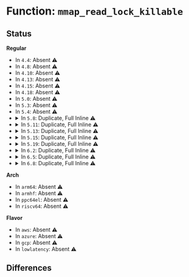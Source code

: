 # Function: <code>mmap_read_lock_killable</code>

## Status
<b>Regular</b>
<ul>
<li>
In <code>4.4</code>: Absent ⚠️
</li>
<li>
In <code>4.8</code>: Absent ⚠️
</li>
<li>
In <code>4.10</code>: Absent ⚠️
</li>
<li>
In <code>4.13</code>: Absent ⚠️
</li>
<li>
In <code>4.15</code>: Absent ⚠️
</li>
<li>
In <code>4.18</code>: Absent ⚠️
</li>
<li>
In <code>5.0</code>: Absent ⚠️
</li>
<li>
In <code>5.3</code>: Absent ⚠️
</li>
<li>
In <code>5.4</code>: Absent ⚠️
</li>
<li>
<details>
<summary>In <code>5.8</code>: Duplicate, Full Inline ⚠️</summary>

**Collision:** Static Duplication

**Inline:** Full

**Transformation:** False

**Instances:**

```
In mm/gup.c (ffffffff81289e0f)
Location: include/linux/mmap_lock.h:49
Inline: True
Inline callers:
  - mm/gup.c:pin_user_pages_locked
  - mm/gup.c:get_user_pages_unlocked
  - mm/gup.c:get_user_pages_locked
  - mm/gup.c:__get_user_pages_remote
```
```
In mm/memory.c (ffffffff812951fd)
Location: include/linux/mmap_lock.h:49
Inline: True
Inline callers:
  - mm/memory.c:__access_remote_vm
```
```
In fs/proc/task_mmu.c (ffffffff813b681c)
Location: include/linux/mmap_lock.h:49
Inline: True
Inline callers:
  - fs/proc/task_mmu.c:pagemap_read
  - fs/proc/task_mmu.c:clear_refs_write
  - fs/proc/task_mmu.c:show_smaps_rollup
  - fs/proc/task_mmu.c:m_start
```
```
In fs/proc/base.c (ffffffff813bf455)
Location: include/linux/mmap_lock.h:49
Inline: True
Inline callers:
  - fs/proc/base.c:proc_map_files_readdir
  - fs/proc/base.c:proc_map_files_lookup
  - fs/proc/base.c:map_files_get_link
  - fs/proc/base.c:map_files_d_revalidate
```
</details>
</li>
<li>
<details>
<summary>In <code>5.11</code>: Duplicate, Full Inline ⚠️</summary>

**Collision:** Static Duplication

**Inline:** Full

**Transformation:** False

**Instances:**

```
In mm/gup.c (ffffffff81293af6)
Location: include/linux/mmap_lock.h:121
Inline: True
Inline callers:
  - mm/gup.c:pin_user_pages_locked
  - mm/gup.c:get_user_pages_unlocked
  - mm/gup.c:get_user_pages_locked
  - mm/gup.c:__get_user_pages_remote
  - mm/gup.c:get_dump_page
  - mm/gup.c:get_dump_page
```
```
In mm/memory.c (ffffffff812a0066)
Location: include/linux/mmap_lock.h:121
Inline: True
Inline callers:
  - mm/memory.c:__access_remote_vm
```
```
In fs/binfmt_elf.c (ffffffff813b0987)
Location: include/linux/mmap_lock.h:121
Inline: True
Inline callers:
  - fs/binfmt_elf.c:create_elf_tables
```
```
In fs/compat_binfmt_elf.c (ffffffff813b3487)
Location: include/linux/mmap_lock.h:121
Inline: True
Inline callers:
  - fs/compat_binfmt_elf.c:create_elf_tables
```
```
In fs/proc/task_mmu.c (ffffffff813c8783)
Location: include/linux/mmap_lock.h:121
Inline: True
Inline callers:
  - fs/proc/task_mmu.c:pagemap_read
  - fs/proc/task_mmu.c:show_smaps_rollup
  - fs/proc/task_mmu.c:show_smaps_rollup
  - fs/proc/task_mmu.c:m_start
```
```
In fs/proc/base.c (ffffffff813d1264)
Location: include/linux/mmap_lock.h:121
Inline: True
Inline callers:
  - fs/proc/base.c:proc_map_files_readdir
  - fs/proc/base.c:proc_map_files_lookup
  - fs/proc/base.c:map_files_get_link
  - fs/proc/base.c:map_files_d_revalidate
```
</details>
</li>
<li>
<details>
<summary>In <code>5.13</code>: Duplicate, Full Inline ⚠️</summary>

**Collision:** Static Duplication

**Inline:** Full

**Transformation:** False

**Instances:**

```
In kernel/bpf/task_iter.c (ffffffff8121bff1)
Location: include/linux/mmap_lock.h:121
Inline: True
Inline callers:
  - kernel/bpf/task_iter.c:task_vma_seq_get_next
  - kernel/bpf/task_iter.c:task_vma_seq_get_next
```
```
In mm/gup.c (ffffffff81299496)
Location: include/linux/mmap_lock.h:121
Inline: True
Inline callers:
  - mm/gup.c:pin_user_pages_locked
  - mm/gup.c:get_user_pages_unlocked
  - mm/gup.c:get_user_pages_locked
  - mm/gup.c:__get_user_pages_remote
  - mm/gup.c:get_dump_page
  - mm/gup.c:get_dump_page
```
```
In mm/memory.c (ffffffff812a59a6)
Location: include/linux/mmap_lock.h:121
Inline: True
Inline callers:
  - mm/memory.c:__access_remote_vm
```
```
In fs/binfmt_elf.c (ffffffff813b7acc)
Location: include/linux/mmap_lock.h:121
Inline: True
Inline callers:
  - fs/binfmt_elf.c:create_elf_tables
```
```
In fs/compat_binfmt_elf.c (ffffffff813ba477)
Location: include/linux/mmap_lock.h:121
Inline: True
Inline callers:
  - fs/compat_binfmt_elf.c:create_elf_tables
```
```
In fs/proc/task_mmu.c (ffffffff813cf7b7)
Location: include/linux/mmap_lock.h:121
Inline: True
Inline callers:
  - fs/proc/task_mmu.c:pagemap_read
  - fs/proc/task_mmu.c:show_smaps_rollup
  - fs/proc/task_mmu.c:show_smaps_rollup
  - fs/proc/task_mmu.c:m_start
```
```
In fs/proc/base.c (ffffffff813d8164)
Location: include/linux/mmap_lock.h:121
Inline: True
Inline callers:
  - fs/proc/base.c:proc_map_files_readdir
  - fs/proc/base.c:proc_map_files_lookup
  - fs/proc/base.c:map_files_get_link
  - fs/proc/base.c:map_files_d_revalidate
```
</details>
</li>
<li>
<details>
<summary>In <code>5.15</code>: Duplicate, Full Inline ⚠️</summary>

**Collision:** Static Duplication

**Inline:** Full

**Transformation:** False

**Instances:**

```
In kernel/bpf/task_iter.c (ffffffff81252eed)
Location: include/linux/mmap_lock.h:121
Inline: True
Inline callers:
  - kernel/bpf/task_iter.c:task_vma_seq_get_next
  - kernel/bpf/task_iter.c:task_vma_seq_get_next
```
```
In mm/oom_kill.c (ffffffff812a3211)
Location: include/linux/mmap_lock.h:121
Inline: True
Inline callers:
  - mm/oom_kill.c:__do_sys_process_mrelease
```
```
In mm/gup.c (ffffffff812d9de0)
Location: include/linux/mmap_lock.h:121
Inline: True
Inline callers:
  - mm/gup.c:pin_user_pages_locked
  - mm/gup.c:get_user_pages_unlocked
  - mm/gup.c:get_user_pages_locked
  - mm/gup.c:__get_user_pages_remote
  - mm/gup.c:get_dump_page
  - mm/gup.c:get_dump_page
```
```
In mm/memory.c (ffffffff812e6e96)
Location: include/linux/mmap_lock.h:121
Inline: True
Inline callers:
  - mm/memory.c:__access_remote_vm
```
```
In fs/binfmt_elf.c (ffffffff814077c3)
Location: include/linux/mmap_lock.h:121
Inline: True
Inline callers:
  - fs/binfmt_elf.c:create_elf_tables
```
```
In fs/compat_binfmt_elf.c (ffffffff8140a179)
Location: include/linux/mmap_lock.h:121
Inline: True
Inline callers:
  - fs/compat_binfmt_elf.c:create_elf_tables
```
```
In fs/proc/task_mmu.c (ffffffff81420b97)
Location: include/linux/mmap_lock.h:121
Inline: True
Inline callers:
  - fs/proc/task_mmu.c:pagemap_read
  - fs/proc/task_mmu.c:show_smaps_rollup
  - fs/proc/task_mmu.c:show_smaps_rollup
  - fs/proc/task_mmu.c:m_start
```
```
In fs/proc/base.c (ffffffff814298a4)
Location: include/linux/mmap_lock.h:121
Inline: True
Inline callers:
  - fs/proc/base.c:proc_map_files_readdir
  - fs/proc/base.c:proc_map_files_lookup
  - fs/proc/base.c:map_files_get_link
  - fs/proc/base.c:map_files_d_revalidate
```
</details>
</li>
<li>
<details>
<summary>In <code>5.19</code>: Duplicate, Full Inline ⚠️</summary>

**Collision:** Static Duplication

**Inline:** Full

**Transformation:** False

**Instances:**

```
In kernel/bpf/task_iter.c (ffffffff8129b07d)
Location: include/linux/mmap_lock.h:121
Inline: True
Inline callers:
  - kernel/bpf/task_iter.c:task_vma_seq_get_next
  - kernel/bpf/task_iter.c:task_vma_seq_get_next
```
```
In mm/oom_kill.c (ffffffff812fb0ce)
Location: include/linux/mmap_lock.h:121
Inline: True
Inline callers:
  - mm/oom_kill.c:__do_sys_process_mrelease
```
```
In mm/gup.c (ffffffff81339b12)
Location: include/linux/mmap_lock.h:121
Inline: True
Inline callers:
  - mm/gup.c:get_user_pages_unlocked
  - mm/gup.c:__get_user_pages_remote
  - mm/gup.c:get_dump_page
  - mm/gup.c:get_dump_page
```
```
In mm/memory.c (ffffffff8134802e)
Location: include/linux/mmap_lock.h:121
Inline: True
Inline callers:
  - mm/memory.c:__access_remote_vm
```
```
In fs/exec.c (ffffffff813fa7c0)
Location: include/linux/mmap_lock.h:121
Inline: True
Inline callers:
  - fs/exec.c:exec_mmap
```
```
In fs/binfmt_elf.c (ffffffff8147c4e4)
Location: include/linux/mmap_lock.h:121
Inline: True
Inline callers:
  - fs/binfmt_elf.c:create_elf_tables
```
```
In fs/compat_binfmt_elf.c (ffffffff8147ee8a)
Location: include/linux/mmap_lock.h:121
Inline: True
Inline callers:
  - fs/compat_binfmt_elf.c:create_elf_tables
```
```
In fs/proc/task_mmu.c (ffffffff814989de)
Location: include/linux/mmap_lock.h:121
Inline: True
Inline callers:
  - fs/proc/task_mmu.c:pagemap_read
  - fs/proc/task_mmu.c:show_smaps_rollup
  - fs/proc/task_mmu.c:show_smaps_rollup
  - fs/proc/task_mmu.c:m_start
```
```
In fs/proc/base.c (ffffffff814a2cf7)
Location: include/linux/mmap_lock.h:121
Inline: True
Inline callers:
  - fs/proc/base.c:proc_map_files_readdir
  - fs/proc/base.c:proc_map_files_lookup
  - fs/proc/base.c:map_files_get_link
  - fs/proc/base.c:map_files_d_revalidate
```
</details>
</li>
<li>
<details>
<summary>In <code>6.2</code>: Duplicate, Full Inline ⚠️</summary>

**Collision:** Static Duplication

**Inline:** Full

**Transformation:** False

**Instances:**

```
In kernel/bpf/task_iter.c (ffffffff812f73a7)
Location: include/linux/mmap_lock.h:121
Inline: True
Inline callers:
  - kernel/bpf/task_iter.c:task_vma_seq_get_next
  - kernel/bpf/task_iter.c:task_vma_seq_get_next
```
```
In mm/oom_kill.c (ffffffff8136441e)
Location: include/linux/mmap_lock.h:121
Inline: True
Inline callers:
  - mm/oom_kill.c:__do_sys_process_mrelease
```
```
In mm/gup.c (ffffffff813b1441)
Location: include/linux/mmap_lock.h:121
Inline: True
Inline callers:
  - mm/gup.c:__gup_longterm_locked
  - mm/gup.c:__gup_longterm_locked
  - mm/gup.c:get_dump_page
  - mm/gup.c:get_dump_page
```
```
In mm/memory.c (ffffffff813c04cf)
Location: include/linux/mmap_lock.h:121
Inline: True
Inline callers:
  - mm/memory.c:__access_remote_vm
```
```
In fs/exec.c (ffffffff81483839)
Location: include/linux/mmap_lock.h:121
Inline: True
Inline callers:
  - fs/exec.c:exec_mmap
```
```
In fs/binfmt_elf.c (ffffffff8150f194)
Location: include/linux/mmap_lock.h:121
Inline: True
Inline callers:
  - fs/binfmt_elf.c:create_elf_tables
```
```
In fs/compat_binfmt_elf.c (ffffffff81511e0d)
Location: include/linux/mmap_lock.h:121
Inline: True
Inline callers:
  - fs/compat_binfmt_elf.c:create_elf_tables
```
```
In fs/proc/task_mmu.c (ffffffff8152cc99)
Location: include/linux/mmap_lock.h:121
Inline: True
Inline callers:
  - fs/proc/task_mmu.c:pagemap_read
  - fs/proc/task_mmu.c:show_smaps_rollup
  - fs/proc/task_mmu.c:show_smaps_rollup
  - fs/proc/task_mmu.c:m_start
```
```
In fs/proc/base.c (ffffffff81537eea)
Location: include/linux/mmap_lock.h:121
Inline: True
Inline callers:
  - fs/proc/base.c:proc_map_files_readdir
  - fs/proc/base.c:proc_map_files_lookup
  - fs/proc/base.c:map_files_get_link
  - fs/proc/base.c:map_files_d_revalidate
```
</details>
</li>
<li>
<details>
<summary>In <code>6.5</code>: Duplicate, Full Inline ⚠️</summary>

**Collision:** Static Duplication

**Inline:** Full

**Transformation:** False

**Instances:**

```
In kernel/bpf/task_iter.c (ffffffff8132527a)
Location: include/linux/mmap_lock.h:152
Inline: True
Inline callers:
  - kernel/bpf/task_iter.c:task_vma_seq_get_next
  - kernel/bpf/task_iter.c:task_vma_seq_get_next
```
```
In mm/oom_kill.c (ffffffff813968ed)
Location: include/linux/mmap_lock.h:152
Inline: True
Inline callers:
  - mm/oom_kill.c:__do_sys_process_mrelease
```
```
In mm/gup.c (ffffffff813e5e58)
Location: include/linux/mmap_lock.h:152
Inline: True
Inline callers:
  - mm/gup.c:get_user_pages_unlocked
  - mm/gup.c:get_user_pages_unlocked
  - mm/gup.c:get_user_pages
  - mm/gup.c:get_user_pages_remote
  - mm/gup.c:get_user_pages_remote
  - mm/gup.c:__gup_longterm_locked
  - mm/gup.c:__gup_longterm_locked
  - mm/gup.c:__gup_longterm_locked
  - mm/gup.c:__gup_longterm_locked
  - mm/gup.c:get_dump_page
```
```
In mm/memory.c (ffffffff813f51b7)
Location: include/linux/mmap_lock.h:152
Inline: True
Inline callers:
  - mm/memory.c:__access_remote_vm
  - mm/memory.c:lock_mm_and_find_vma
```
```
In fs/exec.c (ffffffff814b90e9)
Location: include/linux/mmap_lock.h:152
Inline: True
Inline callers:
  - fs/exec.c:exec_mmap
```
```
In fs/proc/task_mmu.c (ffffffff815650d1)
Location: include/linux/mmap_lock.h:152
Inline: True
Inline callers:
  - fs/proc/task_mmu.c:pagemap_read
  - fs/proc/task_mmu.c:pagemap_read
  - fs/proc/task_mmu.c:show_smaps_rollup
  - fs/proc/task_mmu.c:show_smaps_rollup
  - fs/proc/task_mmu.c:m_start
```
```
In fs/proc/base.c (ffffffff815700ed)
Location: include/linux/mmap_lock.h:152
Inline: True
Inline callers:
  - fs/proc/base.c:proc_map_files_readdir
  - fs/proc/base.c:proc_map_files_lookup
  - fs/proc/base.c:map_files_get_link
  - fs/proc/base.c:map_files_d_revalidate
```
</details>
</li>
<li>
<details>
<summary>In <code>6.8</code>: Duplicate, Full Inline ⚠️</summary>

**Collision:** Static Duplication

**Inline:** Full

**Transformation:** False

**Instances:**

```
In arch/x86/kernel/shstk.c (ffffffff810ca3f5)
Location: include/linux/mmap_lock.h:150
Inline: True
Inline callers:
  - arch/x86/kernel/shstk.c:shstk_pop_sigframe
```
```
In kernel/bpf/task_iter.c (ffffffff8134948a)
Location: include/linux/mmap_lock.h:150
Inline: True
Inline callers:
  - kernel/bpf/task_iter.c:task_vma_seq_get_next
  - kernel/bpf/task_iter.c:task_vma_seq_get_next
```
```
In mm/oom_kill.c (ffffffff813c01fd)
Location: include/linux/mmap_lock.h:150
Inline: True
Inline callers:
  - mm/oom_kill.c:__do_sys_process_mrelease
```
```
In mm/gup.c (ffffffff81410994)
Location: include/linux/mmap_lock.h:150
Inline: True
Inline callers:
  - mm/gup.c:get_user_pages_unlocked
  - mm/gup.c:get_user_pages_unlocked
  - mm/gup.c:get_user_pages
  - mm/gup.c:get_user_pages_remote
  - mm/gup.c:get_user_pages_remote
  - mm/gup.c:__gup_longterm_locked
  - mm/gup.c:__gup_longterm_locked
  - mm/gup.c:__gup_longterm_locked
  - mm/gup.c:__gup_longterm_locked
  - mm/gup.c:get_dump_page
```
```
In mm/memory.c (ffffffff814157e6)
Location: include/linux/mmap_lock.h:150
Inline: True
Inline callers:
  - mm/memory.c:__access_remote_vm
  - mm/memory.c:lock_mm_and_find_vma
```
```
In fs/exec.c (ffffffff814eb8d9)
Location: include/linux/mmap_lock.h:150
Inline: True
Inline callers:
  - fs/exec.c:exec_mmap
```
```
In fs/proc/task_mmu.c (ffffffff8159bd9a)
Location: include/linux/mmap_lock.h:150
Inline: True
Inline callers:
  - fs/proc/task_mmu.c:do_pagemap_scan
  - fs/proc/task_mmu.c:pagemap_read
  - fs/proc/task_mmu.c:pagemap_read
  - fs/proc/task_mmu.c:show_smaps_rollup
  - fs/proc/task_mmu.c:show_smaps_rollup
  - fs/proc/task_mmu.c:m_start
```
```
In fs/proc/base.c (ffffffff815a8a7d)
Location: include/linux/mmap_lock.h:150
Inline: True
Inline callers:
  - fs/proc/base.c:proc_map_files_readdir
  - fs/proc/base.c:proc_map_files_lookup
  - fs/proc/base.c:map_files_get_link
  - fs/proc/base.c:map_files_d_revalidate
```
</details>
</li>
</ul>
<b>Arch</b>
<ul>
<li>
In <code>arm64</code>: Absent ⚠️
</li>
<li>
In <code>armhf</code>: Absent ⚠️
</li>
<li>
In <code>ppc64el</code>: Absent ⚠️
</li>
<li>
In <code>riscv64</code>: Absent ⚠️
</li>
</ul>
<b>Flavor</b>
<ul>
<li>
In <code>aws</code>: Absent ⚠️
</li>
<li>
In <code>azure</code>: Absent ⚠️
</li>
<li>
In <code>gcp</code>: Absent ⚠️
</li>
<li>
In <code>lowlatency</code>: Absent ⚠️
</li>
</ul>

## Differences
